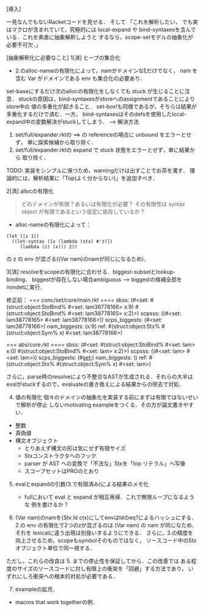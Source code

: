 [導入]

一見なんでもないRacketコードを見せる．
そして
「これを解析したい，
でも実はマクロが含まれていて，究極的には local-expand や
bind-syntaxesを含んでいる．これを素直に抽象解釈しようと
するなら，scope-setモデルの抽象化が必要不可欠．」

[抽象解釈化に必要なこと]
1[済] ヒープの集合化
  - 2.のalloc-nameの有限化によって，namがドメインなξだけでなく，
    nam を含む Var がドメインである env も集合化の必要あり．

  set-baseにするだけ次のallocの有限化をしなくても stuck が生じることに注意．
  stuckの原因は，bind-syntaxesがstoreへのassignmentであることによりstore中の
  値の多重化が起きること．
  set-box!も同様であるが，そちらは結果が多重化するだけで済む．一方，
  bind-syntaxesはそのdefsを使用したlocal-expand中の変数解決がstuckしてしまう．
  --> 解決方法
  1. set/full/expander.rktの ==> の referenceの場合に unbound をエラーとせず，
  単に探索候補から取り除く．
  2. set/full/expander.rktの expand で stuck 状態をエラーとせず，単に結果から
  取り除く．

  TODO: 実装をシンプルに保つため，warningだけは出すことでお茶を濁す．
        理論的には，解析結果に「Top(よく分からない)」を追加すべき．

2[済] allocの有限化
  > どのドメインが有限？あるいは有限化が必要？
  > その有限性は syntax object が有限であるという仮定に依存しているか？

  - alloc-nameの有限化によって：
  ```racket
  (let ([z 1])
    ((let-syntax ([x (lambda (stx) #'z)])
       (lambda (z) (x))) 2))
  ```
  の z の env が混ざる((Var nam)のnamが同じになるため)．

3[済] resolveをscopeの有限化に合わせる．biggest-subsetとlookup-binding．
  biggestが存在しない場合ambiguous --> biggestの候補全部をnondetに実行．

  修正前：
  === conc/set/core/main.rkt ====
  sbss: (#<set: #(struct:object:StoBind% #<set: lam38778166> x:9)
                   #(struct:object:StoBind% #<set: lam38778165> x:2)>)
  scpsss: ((#<set: lam38778165> #<set: lam38778166>))
  scps_biggests: (#<set: lam38778166>)
  nam_biggests: (x:9)
  ref: #(struct:object:Stx% #(struct:object:Sym% x) #<set: lam38778166>)

  === abs/core.rkt ====
  sbss: (#<set: #(struct:object:StoBind% #<set: lam> x:0)
                   #(struct:object:StoBind% #<set: lam> x:2)>)
  scpsss: ((#<set: lam> #<set: lam>))
  scps_biggests: (#<set:>)
  nam_biggests: ()
  ref: #(struct:object:Stx% #(struct:object:Sym% x) #<set: lam>)

  さらに，parse時のresolveにより不整合なASTが生成される．それらの大半は
  evalがstuckするので，evaluateの書き換えによる結果からの除去で対処．


4. 値の有限化
  個々のドメインの抽象化を実装する前にまずは有限ではないせいで解析が停止
  しないmotivating exampleをつくる．その方が論文書きやすい．
  - 整数
  - 真偽値
  - 構文オブジェクト
    + とりあえず構文の形は気にせず有限サイズ
    + Stxコンストラクタへのフック
    + parser が AST への変換で「不法な」Stxを「top リテラル」へ写像
    + スコープセットはPROのとおり

5. evalとexpandの引数(3.で有限済み)による結果のメモ化
   - fullにおいて eval と expand が相互再帰．これで無限ループになるような
     例を書けるか？

6. (Var nam)のnamを(Stx Id ctx)にしてenvはIdのeq?によるハッシュにする．
  2.の env の有限化で2つのzが混ざるのは (Var nam) の nam が同じなため．
  それを lexicalに違う出現は別扱いするようにできる．
  さらに，3.の精度を向上させるため，scopeもsymbolそのものではなく，
  ソースコード中のStxオブジェクト単位で同一視する．
  
  ただし，これらの改良は 5. までの停止性を保証してから．この改善では
  ある程度のサイズのソースコードに対し有限上の衝突を「回避」する方法であり，
  いずれにしろ衝突への根本的対処が必要である．

7. exampleの拡充．
  - macros that work togetherの例．
